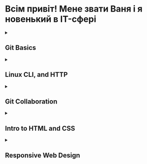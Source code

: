 # Всім привіт! Мене звати Ваня і я новенький в IT-сфері

<details>
<summary><h2>Git Basics</h2></summary>
Я пройшов 2-тижневий курс на сайті Coursera і вся інформація була для мене новою, важкою та цікавою. Здивував великий функціонал Git та GitHub. Буду використовувати всі вивчені команди в майбутньому.  
Cкріншот першого тижня: https://skr.sh/sFOPDtWvOFe?a.  
Скріншот другого тижня: https://skr.sh/sFOdeJLOz7l?a.

### learngitbranching.js.org

Основи: Introduction Sequence — https://skr.sh/sFOZqG3Mc6r?a.  
Віддалені репозиторії: Push & Pull — https://skr.sh/sFOJu0bcW3V?a.

</details>

<details>
<summary><h2>Linux CLI, and HTTP</h2></summary>

### Linux:

Інформація була цікавою. Не знаю чи буду користуватися Linux в майбутньому, але для саморозвутку згодиться.

<details>
 <summary>Перший модуль</summary>

![module 1](./task_linux_cli/module1.jpg)

</details>
<details>
 <summary>Другий модуль</summary>
 
![module 2](./task_linux_cli/module2.jpg)
</details>
<details>
 <summary>Третій модуль</summary>

![module 3](./task_linux_cli/module3.jpg)

</details>
<details>
 <summary>Четвертий модуль</summary>

![module 4](./task_linux_cli/module4.jpg)

</details>

### HTTP:

Новим для мене було використання HTTP у фреймворках та бібліотеках таких як: ExpressJS (для Node), Ruby on Rails та jQuery Ajax. Здивувало те, що в залежності від того, де міститься кеш, можна виділити наступні його категорії: Приватний та Публічний.

</details>

<details>
<summary><h2>Git Collaboration</h2></summary>
Дуже радий, що додивився до кінця, дізнався дуже багато цікавої і корисної інформації щодо Git та Github і я розумію, що без цього працювати в команді буде дуже складно.  
<details>
<summary>3 Тиждень</summary>

![week 3](./task_git_collaboration/week3.jpg)

</details>
<details>
<summary>4 Тиждень</summary>

![week 4](./task_git_collaboration/week4.jpg)

</details>

### learngitbranching.js.org

<details>
<summary>Основи: Їдемо далі, Переміщуємо роботу туди-сюди</summary>

![Їдемо далі, Переміщуємо роботу туди-сюди](./task_git_collaboration/basics.jpg)

</details>
<details>
<summary>Віддалені репозиторії: Через origin – до зірок. Прогресивне використання Git Remotes</summary>

![Віддалені репозиторії: Через origin – до зірок](./task_git_collaboration/origin.jpg)

</details>
</details>

<details>
<summary><h2>Intro to HTML and CSS</h2></summary>
З основами HTML та CSS я був знайомий. Проте про Bootstrap раніше нічого не знав. Новим також була і система Grid. Однак як на мене Bootstrap вже застарівша технологія.
<details>
<summary>Cкріншот першого тижня:</summary>

![Cкріншот першого тижня](./task_html_css_intro/Introduction-to-HTML5-Coursera.jpg)

</details>
<details>
<summary>Скріншот другого тижня:</summary>

![Скріншот другого тижня](./task_html_css_intro/Introduction-to-HTML-CSS-week-2.jpg)

</details>

### Learn HTML & CSS:

<details>
<summary>Курси пройдено</summary>

![Перший та другий курси](./task_html_css_intro/Learn-HTML-CSS.jpg)

Краще розібрався як писати код CSS одразу в коді HTML, використовуючи потрібні стилі. Пригадав деякий матеріал, котрий використовуватиму в майбутньому.

</details>
</details>

<details>
<summary><h2>Responsive Web Design</h2></summary>
З позиціонуванням не був знайомий, тому дуже радий, що вже його освоїв як Flex, так і Grid технології. В майбутньому обов'язково буду використовувати отримані з даного розділу технології.
<details>
<summary>Скріншот прохождення Flex Froggy</summary>

![Flex Froggy](./task_responsive_web_design/Flex-Froggy.jpg)

</details>
<details>
<summary>Скріншот прохождення Grid Garden</summary>

![Grid Garden](./task_responsive_web_design/Grid-Garden.jpg)

</details>
</details>
